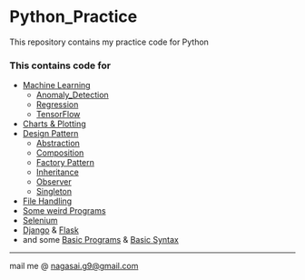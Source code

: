 # Python_Practice
This repository contains my practice code for Python

### This contains code for
* [Machine Learning](https://github.com/nagasaimanoj/Python_Practice/tree/master/Machine%20Learning)
  * [Anomaly_Detection](https://github.com/nagasaimanoj/Python_Practice/tree/master/Machine%20Learning/Anomaly_Detection)
  * [Regression](https://github.com/nagasaimanoj/Python_Practice/tree/master/Machine%20Learning/Regression)
  * [TensorFlow](https://github.com/nagasaimanoj/Python_Practice/tree/master/Machine%20Learning/TensorFlow_Trails)
* [Charts & Plotting](https://github.com/nagasaimanoj/Python_Practice/tree/master/Basics/Charts)
* [Design Pattern](https://github.com/nagasaimanoj/Python_Practice/tree/master/Basics/Design_Patterns)
  * [Abstraction](https://github.com/nagasaimanoj/Python_Practice/blob/master/Basics/Design_Patterns/abstraction.py)
  * [Composition](https://github.com/nagasaimanoj/Python_Practice/blob/master/Basics/Design_Patterns/composition.py)
  * [Factory Pattern](https://github.com/nagasaimanoj/Python_Practice/blob/master/Basics/Design_Patterns/factory.py)
  * [Inheritance](https://github.com/nagasaimanoj/Python_Practice/blob/master/Basics/Design_Patterns/inheritance.py)
  * [Observer](https://github.com/nagasaimanoj/Python_Practice/blob/master/Basics/Design_Patterns/observer.py)
  * [Singleton](https://github.com/nagasaimanoj/Python_Practice/blob/master/Basics/Design_Patterns/singleton.py)
* [File Handling](https://github.com/nagasaimanoj/Python_Practice/tree/master/Basics/Files)
* [Some weird Programs](https://github.com/nagasaimanoj/Python_Practice/tree/master/Fun_Ones)
* [Selenium](https://github.com/nagasaimanoj/Python_Practice/tree/master/Selenium)
* [Django](https://github.com/nagasaimanoj/Python_Practice/tree/master/Web%20Dev/Django) & [Flask](https://github.com/nagasaimanoj/Python_Practice/tree/master/Web%20Dev/Flask)
* and some [Basic Programs](https://github.com/nagasaimanoj/Python_Practice/tree/master/Basics/Basic_Programs) & [Basic Syntax](https://github.com/nagasaimanoj/Python_Practice/tree/master/Basics/Basic_Syntax)


---
mail me @ nagasai.g9@gmail.com
